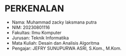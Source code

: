 # PERKENALAN
- Nama: Muhammad zacky laksmana putra
- NIM: 20230801116
- Fakultas: Ilmu Komputer
- Jurusan: Teknik Informatika
- Mata Kuliah: Desain dan Analisis Algoritma
- Pengajar: JEFRY SUNUPURWA ASRI, S.Kom., M.Kom.